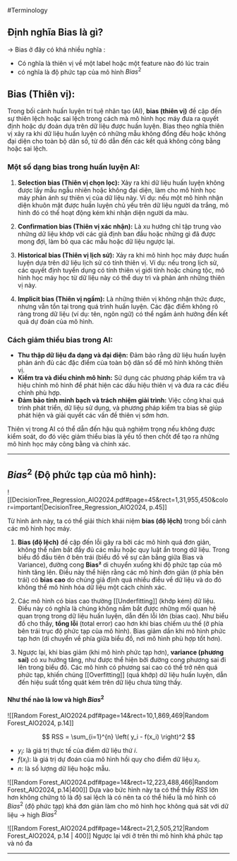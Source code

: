 #Terminology
## Định nghĩa Bias là gì?
-> Bias ở đây có khá nhiều nghĩa :
- Có nghĩa là thiên vị về một label hoặc một feature nào đó lúc train
- có nghĩa là độ phức tạp của mô hình $Bias^2$ 

## Bias (Thiên vị):
Trong bối cảnh huấn luyện trí tuệ nhân tạo (AI), **bias (thiên vị)** đề cập đến sự thiên lệch hoặc sai lệch trong cách mà mô hình học máy đưa ra quyết định hoặc dự đoán dựa trên dữ liệu được huấn luyện. Bias theo nghĩa thiên vị xảy ra khi dữ liệu huấn luyện có những mẫu không đồng đều hoặc không đại diện cho toàn bộ dân số, từ đó dẫn đến các kết quả không công bằng hoặc sai lệch.

### Một số dạng bias trong huấn luyện AI:

1. **Selection bias (Thiên vị chọn lọc):** Xảy ra khi dữ liệu huấn luyện không được lấy mẫu ngẫu nhiên hoặc không đại diện, làm cho mô hình học máy phản ánh sự thiên vị của dữ liệu này. Ví dụ: nếu một mô hình nhận diện khuôn mặt được huấn luyện chủ yếu trên dữ liệu người da trắng, mô hình đó có thể hoạt động kém khi nhận diện người da màu.

2. **Confirmation bias (Thiên vị xác nhận):** Là xu hướng chỉ tập trung vào những dữ liệu khớp với các giả định ban đầu hoặc những gì đã được mong đợi, làm bỏ qua các mẫu hoặc dữ liệu ngược lại.

3. **Historical bias (Thiên vị lịch sử):** Xảy ra khi mô hình học máy được huấn luyện dựa trên dữ liệu lịch sử có tính thiên vị. Ví dụ: nếu trong lịch sử, các quyết định tuyển dụng có tính thiên vị giới tính hoặc chủng tộc, mô hình học máy học từ dữ liệu này có thể duy trì và phản ánh những thiên vị này.

4. **Implicit bias (Thiên vị ngầm):** Là những thiên vị không nhận thức được, nhưng vẫn tồn tại trong quá trình huấn luyện. Các đặc điểm không rõ ràng trong dữ liệu (ví dụ: tên, ngôn ngữ) có thể ngầm ảnh hưởng đến kết quả dự đoán của mô hình.

### Cách giảm thiểu bias trong AI:

- **Thu thập dữ liệu đa dạng và đại diện:** Đảm bảo rằng dữ liệu huấn luyện phản ánh đủ các đặc điểm của toàn bộ dân số để mô hình không thiên vị.
- **Kiểm tra và điều chỉnh mô hình:** Sử dụng các phương pháp kiểm tra và hiệu chỉnh mô hình để phát hiện các dấu hiệu thiên vị và đưa ra các điều chỉnh phù hợp.
- **Đảm bảo tính minh bạch và trách nhiệm giải trình:** Việc công khai quá trình phát triển, dữ liệu sử dụng, và phương pháp kiểm tra bias sẽ giúp phát hiện và giải quyết các vấn đề thiên vị sớm hơn.

Thiên vị trong AI có thể dẫn đến hậu quả nghiêm trọng nếu không được kiểm soát, do đó việc giảm thiểu bias là yếu tố then chốt để tạo ra những mô hình học máy công bằng và chính xác.


---
## $Bias^2$ (Độ phức tạp của mô hình):
![[DecisionTree_Regression_AIO2024.pdf#page=45&rect=1,31,955,450&color=important|DecisionTree_Regression_AIO2024, p.45]]

Từ hình ảnh này, ta có thể giải thích khái niệm **bias (độ lệch)** trong bối cảnh các mô hình học máy.

1. **Bias (độ lệch)** đề cập đến lỗi gây ra bởi các mô hình quá đơn giản, không thể nắm bắt đầy đủ các mẫu hoặc quy luật ẩn trong dữ liệu. Trong biểu đồ đầu tiên ở bên trái (biểu đồ về sự cân bằng giữa Bias và Variance), đường cong **Bias²** di chuyển xuống khi độ phức tạp của mô hình tăng lên. Điều này thể hiện rằng các mô hình đơn giản (ở phía bên trái) có **bias cao** do chúng giả định quá nhiều điều về dữ liệu và do đó không thể mô hình hóa dữ liệu một cách chính xác.

2. Các mô hình có bias cao thường [[Underfitting]] (khớp kém) dữ liệu. Điều này có nghĩa là chúng không nắm bắt được những mối quan hệ quan trọng trong dữ liệu huấn luyện, dẫn đến lỗi lớn (bias cao). Như biểu đồ cho thấy, **tổng lỗi** (total error) cao hơn khi bias chiếm ưu thế (ở phía bên trái trục độ phức tạp của mô hình). Bias giảm dần khi mô hình phức tạp hơn (di chuyển về phía giữa biểu đồ, nơi mô hình phù hợp tốt hơn).

3. Ngược lại, khi bias giảm (khi mô hình phức tạp hơn), **variance (phương sai)** có xu hướng tăng, như được thể hiện bởi đường cong phương sai đi lên trong biểu đồ. Các mô hình có phương sai cao có thể trở nên quá phức tạp, khiến chúng [[Overfitting]] (quá khớp) dữ liệu huấn luyện, dẫn đến hiệu suất tổng quát kém trên dữ liệu chưa từng thấy.

#### Như thế nào là low và high $Bias^2$

![[Random Forest_AIO2024.pdf#page=14&rect=10,1,869,469|Random Forest_AIO2024, p.14]]

$$
RSS = \sum_{i=1}^{n} \left( y_i - f(x_i) \right)^2
$$
- $y_i$: là giá trị thực tế của điểm dữ liệu thứ $i$.
- $f(x_i)$: là giá trị dự đoán của mô hình hồi quy cho điểm dữ liệu $x_i$.
- $n$: là số lượng dữ liệu hoặc mẫu.

![[Random Forest_AIO2024.pdf#page=14&rect=12,223,488,466|Random Forest_AIO2024, p.14|400]]
Dựa vào bức hình này ta có thể thấy $RSS$ lớn hơn không chứng tỏ là độ sai lệch là có nên ta có thể hiểu là mô hình có $Bias^2$ (độ phức tạp) khá đơn giản làm cho mô hình học không quá sát với dữ liệu 
-> high $Bias^2$

![[Random Forest_AIO2024.pdf#page=14&rect=21,2,505,212|Random Forest_AIO2024, p.14 | 400]]
Ngược lại với ở trên thì mô hình khá phức tạp và nó đa

---


